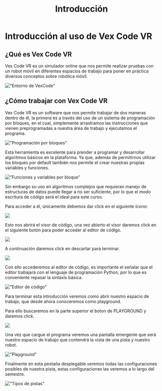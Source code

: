 ﻿---
layout: page
title: Introducción
permalink: /introduccion/
---
# Introducción al uso de Vex Code VR
## ¿Qué es Vex Code VR
Vex Code VR es un simulador online que nos permite realizar pruebas con un robot móvil en diferentes espacios de trabajo para poner en práctica diversos conceptos sobre robótica móvil.

!["Entorno de VexCode"](https://imgur.com/nFUr7ww.jpg "Entorno de Vexcode")

## ¿Cómo trabajar con Vex Code VR
Vex Code VR es un software que nos permite trabajar de dos maneras dentro de él, la primera es a través del uso de un sistema de programación por bloques, en el cual, simplemente arrastramos las instrucciones que vienen preprogramadas a nuestra área de trabajo y ejecutamos el programa.

!["Programación por bloques"](https://imgur.com/YIzZ2Pz.jpg "Ejemplo de programación por bloques")

Esta herramienta es excelente para prender a programar y  desarrollar algoritmos básicos en la plataforma. Ya que, además de permitirnos utilizar los bloques por default también nos permite el crear nuestras propias variables y funciones.

!["Funciones y variables por bloque"](https://imgur.com/bPf5GcJ.jpg "Implementación de variables y funciones por bloques")

Sin embargo su uso en algoritmos complejos que requieran manejo de estructuras de datos puede llegar a no ser suficiente, por lo que el modo escritura de código será el ideal para este curso.

Para acceder a él, únicamente debemos dar click en el siguiente ícono:

![](https://imgur.com/IlcTu4K.jpg)

Esto nos abrirá el visor de código, una vez abierto el visor daremos click en el siguiente botón para poder acceder al editor de código.

![](https://imgur.com/bcaFRz0.jpg)

A continuación daremos click en descartar para terminar.

![](https://imgur.com/wP2gWpV.jpg)

Con ello accederemos al editor de código, es importante el señalar que el editor trabajará con el lenguaje de programación Python, por lo que es conveniente repasar la sintaxís básica.

!["Editor de código"](https://imgur.com/0G0YDcW.jpg "Editor de código")

Para terminar esta introducción veremos como abrir nuestro espacio de trabajo, que desde ahora conoceremos como playground.

Para ello buscaremos en la parte superior el boton de PLAYGROUND y daremos click.

![](https://imgur.com/CP6N1HM.jpg)

Una vez que cargue el programa veremos una pantalla emergente que será nuestro espacio de trabajo que contendrá la vista de una pista y nuestro robot.

!["Playground"](https://imgur.com/wwrsFUx.jpg "Playground")

Finalmente en esta pestaña desplegable veremos todas las configuraciones posibles de nuestra pista, estas configuraciones las veremos a lo largo del semestre.

!["Tipos de pistas"](https://imgur.com/IR3QwHo.jpg "Pistas")